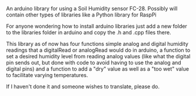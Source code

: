 An arduino library for using a Soil Humidity sensor FC-28. Possibly will contain other types of libraries like a Python
library for RaspPi

For anyone wondering how to install arduino libraries just add a new folder to the libraries folder in arduino and copy the 
.h and .cpp files there.

This library as of now has four functions simple analog and digital humidity readings that a digitalRead or analogRead would 
do in arduino, a function to set a desired humidity level from reading analog values (like what the digital pin sends out,
but done with code to avoid having to use the analog and digital pins) and a function to add a "dry" value as well as a 
"too wet" value to facilitate varying temperatures.

If I haven't done it and someone wishes to translate, please do.
